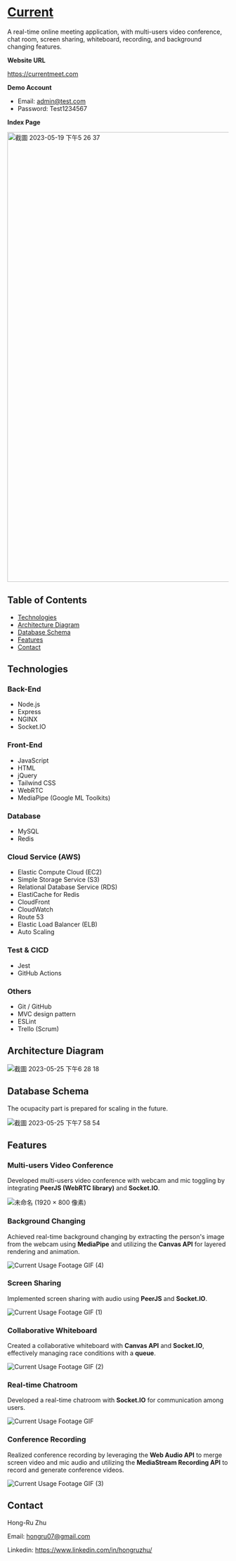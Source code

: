 <!-- <div align=center>
  <img width="250" src="https://github.com/hongruzhu/Current/assets/121448431/5bd9e381-91b2-4679-8091-b075481343f6">
</div> -->

# [Current](https://currentmeet.com)
A real-time online meeting application, with multi-users video conference, chat room, screen sharing,
whiteboard, recording, and background changing features.

**Website URL**

https://currentmeet.com

**Demo Account**

* Email: admin@test.com
* Password: Test1234567

**Index Page**

<img width="1024" alt="截圖 2023-05-19 下午5 26 37" src="https://github.com/hongruzhu/Current/assets/121448431/de48e971-c815-4fc8-a709-8fc12e84a3c3">

## Table of Contents

- [Technologies](#technologies)
- [Architecture Diagram](#architecture-diagram)
- [Database Schema](#database-schema)
- [Features](#features)
- [Contact](#contact)

## Technologies
### Back-End
* Node.js
* Express
* NGINX
* Socket.IO
### Front-End
* JavaScript
* HTML
* jQuery
* Tailwind CSS
* WebRTC
* MediaPipe (Google ML Toolkits)
### Database
* MySQL
* Redis
### Cloud Service (AWS)
* Elastic Compute Cloud (EC2)
* Simple Storage Service (S3)
* Relational Database Service (RDS)
* ElastiCache for Redis
* CloudFront
* CloudWatch
* Route 53
* Elastic Load Balancer (ELB)
* Auto Scaling
### Test & CICD
* Jest
* GitHub Actions
### Others
* Git / GitHub
* MVC design pattern
* ESLint
* Trello (Scrum)

## Architecture Diagram

![截圖 2023-05-25 下午6 28 18](https://github.com/hongruzhu/Current/assets/121448431/42a42cf7-0144-47c7-b7c8-a404153398c7)

## Database Schema

The ocupacity part is prepared for scaling in the future.

![截圖 2023-05-25 下午7 58 54](https://github.com/hongruzhu/Current/assets/121448431/cc9a796a-4265-4182-bf0a-ad258f4e5be6)

## Features
### Multi-users Video Conference
Developed multi-users video conference with webcam and mic toggling by integrating **PeerJS (WebRTC library)** and **Socket.IO**.

![未命名 (1920 × 800 像素)](https://github.com/hongruzhu/Current/assets/121448431/44df6c68-08f4-499f-8e34-fb2e347d3f91)

### Background Changing
Achieved real-time background changing by extracting the person's image from the webcam using **MediaPipe** and utilizing the **Canvas API** for layered rendering and animation.

![Current Usage Footage GIF (4)](https://github.com/hongruzhu/Current/assets/121448431/038148ec-8846-4607-8f1e-4fa314d51ffd)

### Screen Sharing 
Implemented screen sharing with audio using **PeerJS** and **Socket.IO**.

![Current Usage Footage GIF (1)](https://github.com/hongruzhu/Current/assets/121448431/287cebda-f66b-4907-a0b9-ec781f886806)

### Collaborative Whiteboard
Created a collaborative whiteboard with **Canvas API** and **Socket.IO**, effectively managing race conditions with a **queue**.

![Current Usage Footage GIF (2)](https://github.com/hongruzhu/Current/assets/121448431/6ca5c850-6a78-49b7-8cea-216d659aa5c2)

### Real-time Chatroom
Developed a real-time chatroom with **Socket.IO** for communication among users.

![Current Usage Footage GIF](https://github.com/hongruzhu/Current/assets/121448431/821bf512-467c-4a46-b694-f8ea320a73ee)

### Conference Recording
Realized conference recording by leveraging the **Web Audio API** to merge screen video and mic audio and utilizing the **MediaStream Recording API** to record and generate conference videos.

![Current Usage Footage GIF (3)](https://github.com/hongruzhu/Current/assets/121448431/822537b7-5d80-4d6d-a0fa-850ad350c346)

## Contact
Hong-Ru Zhu

Email: hongru07@gmail.com

Linkedin: https://www.linkedin.com/in/hongruzhu/


